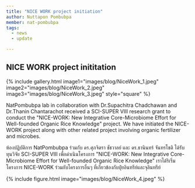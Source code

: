 ```yaml
---
title: "NICE WORK project initiation"
author: Nuttapon Pombubpa
member: nat-pombubpa
tags:
  - news
  - update

---
```


## NICE WORK project inititation

{%
  include gallery.html
  image1="images/blog/NiceWork_1.jpeg"
  image2="images/blog/NiceWork_2.jpeg"
  image3="images/blog/NiceWork_3.jpeg"
  style="square"
%}

NatPombubpa lab in collaboration with Dr.Supachitra Chadchawan and Dr.Thanin Chantarachot received a SCI-SUPER VIII research grant to conduct the "NICE-WORK: New Integrative Core-Microbiome Effort for Well-founded Organic Rice Knowledge" project. We have initiated the NICE-WORK project along with other related project involving organic fertilizer and microbes. 


ห้องปฏิบัติการ NatPombubpa ร่วมกับ ดร.ศุภจิตรา ชัชวาลย์ และ ดร.ธานินทร์ จันทรโชติ ได้รับทุนวิจัย SCI-SUPER VIII เพื่อดำเนินโครงการ "NICE-WORK: New Integrative Core-Microbiome Effort for Well-founded Organic Rice Knowledge" เราได้ริเริ่มโครงการ NICE-WORK ร่วมกับโครงการอื่นๆ ที่เกี่ยวข้องกับปุ๋ยอินทรีย์และจุลินทรีย์

{%
  include figure.html
  image="images/blog/NiceWork_4.jpeg"
%}
